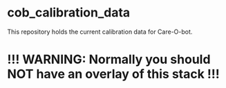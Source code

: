 cob_calibration_data
====================

This repository holds the current calibration data for Care-O-bot.

!!! WARNING: Normally you should __NOT__ have an overlay of this stack !!!
====================
